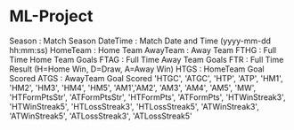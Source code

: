 # ML-Project

Season : Match Season
DateTime : Match Date and Time (yyyy-mm-dd hh:mm:ss)
HomeTeam : Home Team
AwayTeam : Away Team
FTHG : Full Time Home Team Goals
FTAG : Full Time Away Team Goals
FTR : Full Time Result (H=Home Win, D=Draw, A=Away Win)
HTGS : HomeTeam Goal Scored
ATGS : AwayTeam Goal Scored
'HTGC', 'ATGC',
'HTP', 'ATP',
'HM1', 'HM2', 'HM3', 'HM4', 'HM5',
'AM1','AM2', 'AM3', 'AM4', 'AM5',
'MW', 
'HTFormPtsStr', 'ATFormPtsStr',
'HTFormPts', 'ATFormPts', 
'HTWinStreak3', 'HTWinStreak5',
'HTLossStreak3', 'HTLossStreak5', 
'ATWinStreak3', 'ATWinStreak5',
'ATLossStreak3', 'ATLossStreak5'